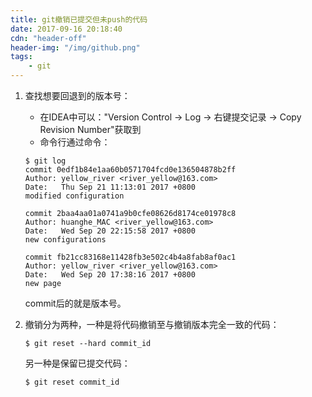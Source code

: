 ```yaml
---
title: git撤销已提交但未push的代码
date: 2017-09-16 20:18:40
cdn: "header-off"
header-img: "/img/github.png"
tags:
	- git
---
```

 1. 查找想要回退到的版本号：
 	+ 在IDEA中可以："Version Control -> Log -> 右键提交记录 ->  Copy Revision Number"获取到
 	+ 命令行通过命令：
 	``` shell
	$ git log
	commit 0edf1b84e1aa60b0571704fcd0e136504878b2ff
	Author: yellow_river <river_yellow@163.com>
	Date:   Thu Sep 21 11:13:01 2017 +0800
    modified configuration

	commit 2baa4aa01a0741a9b0cfe08626d8174ce01978c8
	Author: huanghe_MAC <river_yellow@163.com>
	Date:   Wed Sep 20 22:15:58 2017 +0800
    new configurations

	commit fb21cc83168e11428fb3e502c4b4a8fab8af0ac1
	Author: yellow_river <river_yellow@163.com>
	Date:   Wed Sep 20 17:38:16 2017 +0800
    new page
	```
	commit后的就是版本号。

2. 撤销分为两种，一种是将代码撤销至与撤销版本完全一致的代码：
	``` shell
	$ git reset --hard commit_id
	```
	另一种是保留已提交代码：
	``` shell
	$ git reset commit_id
	```